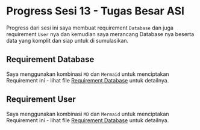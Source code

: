 # Progress Sesi 13 - Tugas Besar ASI

Progress dari sesi ini saya membuat requirement `Database` dan juga requirement `User` nya dan kemudian saya merancang Database nya beserta data yang komplit dan siap untuk di sumulasikan.

## Requirement Database

Saya menggunakan kombinasi `MD` dan `Mermaid` untuk menciptakan Requirement ini - lihat file [Requirement Database](https://github.com/mrglxor/tg_analisis_sistem_informasi/blob/main/docs/db_requirement.md) untuk detailnya.

## Requirement User

Saya menggunakan kombinasi `MD` dan `Mermaid` untuk menciptakan Requirement ini - lihat file [Requirement Database](https://github.com/mrglxor/tg_analisis_sistem_informasi/blob/main/docs/user_requirement.md) untuk detailnya.
